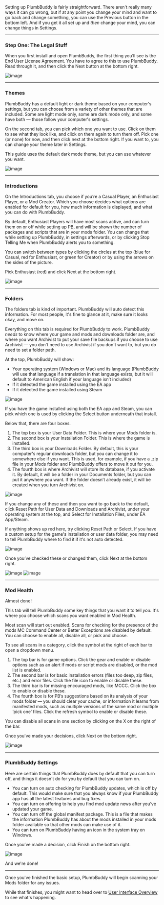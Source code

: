 Setting up PlumbBuddy is fairly straightforward. There aren't really many ways it can go wrong, but if at any point you change your mind and want to go back and change something, you can use the Previous button in the bottom left. And if you get it all set up and *then* change your mind, you can change things in Settings.

---

### Step One: The Legal Stuff

When you first install and open PlumbBuddy, the first thing you’ll see is the End User License Agreement. You have to agree to this to use PlumbBuddy. Read through it, and then click the Next button at the bottom right.

![image](/img/PB-EULA.png "An image of the top of the End User License Agreement, with the other tabs visible as a line of circles along the top")

---

### Themes

PlumbBuddy has a default light or dark theme based on your computer's settings, but you can choose from a variety of other themes that are included. Some are light mode only, some are dark mode only, and some have both — those follow your computer's settings.

On the second tab, you can pick which one you want to use. Click on them to see what they look like, and click on them again to turn them off. Pick one (or none) for now, and then click next at the bottom right. If you want to, you can change your theme later in Settings.

This guide uses the default dark mode theme, but you can use whatever you want.

![image](/img/PB-theme-choice.png "An image of some of the theme choices available in PlumbBuddy")

---

### Introductions

On the Introductions tab, you choose if you’re a Casual Player, an Enthusiast Player, or a Mod Creator. Which you choose decides what options are enabled for default for you, how much information is displayed, and what you can do with PlumbBuddy.

By default, Enthusiast Players will have most scans active, and can turn them on or off while setting up PB, and will be shown the number of packages and scripts that are in your mods folder. You can change that while setting up PlumbBuddy, in settings afterwards, or by clicking Stop Telling Me when PlumbBuddy alerts you to something.

You can switch between types by clicking the circles at the top (blue for Casual, red for Enthusiast, or green for Creator) or by using the arrows on the sides of the picture.

Pick Enthusiast (red) and click Next at the bottom right.

![image](/img/PB-enthusiast-Nancy.png "An image of the Introductions tab in PlumbBuddy. At the top are instructions to use the circles or arrows to choose. Below is an image of Nancy Landgraab playing a video game, with a description of an enthusiast player in front: 'I've been using mods in The SIms 4 for some time and I got PlumbBuddy to help automate all the mod maintenance I need to do. I'm comfortable with the technical stuff, so don't hold back. I want to see all the options, learn what they do, and exercise full control over them. I may have unusual preferences regarding how I want PlumbBuddy to behave.'")

---

### Folders

The folders tab is kind of important. PlumbBuddy will auto detect this information. For most people, it's fine to glance at it, make sure it looks okay, and move on.

Everything on this tab is required for PlumbBuddy to work. PlumbBuddy *needs* to know where your game and mods and downloads folder are, and where you want Archivist to put your save file backups if you choose to use Archivist — you don't need to use Archivist if you don't want to, but you do need to set a folder path.

At the top, PlumbBuddy will show:

* Your operating system (Windows or Mac) and its language (PlumbBuddy will use that language if a translation in that language exists, but it will default to American English if your language isn’t included) 
* If it detected the game installed using the EA app
* If it detected the game installed using Steam

![image](/img/PB-folders-OS.png "An image showing that the user is using Windows and English (Canade), with a Reset Paths button below, and the EA App, with a Select button below, and a Steam symbol to the right with no button below")

If you have the game installed using both the EA app and Steam, you can pick which one is used by clicking the Select button underneath that install.

Below that, there are four boxes.

1. The top box is your User Data Folder. This is where your Mods folder is.
2. The second box is your Installation Folder. This is where the game is installed.
3. The third box is your Downloads Folder. By default, this is your computer's regular downloads folder, but you can change it to somewhere else if you want. This is used, for example, if you have a .zip file in your Mods folder and PlumbBuddy offers to move it out for you.
4. The fourth box is where Archivist will store its database, if you activate it. By default, it will be a folder in your Documents folder, but you can put it anywhere you want. If the folder doesn’t already exist, it will be created when you turn Archivist on.

![image](/img/PB-folders-files.png "An image of the folders as described above, with a Browse button to the right end of each box")

If you change any of these and then you want to go back to the default, click Reset Path for User Data and Downloads and Archivist, under your operating system at the top, and Select for Installation Files, under EA App/Steam.

If anything shows up red here, try clicking Reset Path or Select. If you have a custom setup for the game's installation or user data folder, you may need to tell PlumbBuddy where to find it if it's not auto detected.

![image](/img/PB-folders-error.png "An image of an invalid Download Folder path, with 'Bruh... there's not even a folder there' in red at the bottom")

Once you’ve checked these or changed them, click Next at the bottom right.

![image](/img/PB-folder-mac.png "An image of a Mac user's folder settings")
![image](/img/PB-folder-windows.png "An image of a Windows user's folder settings")

---

### Mod Health

Almost done!

This tab will tell PlumbBuddy some key things that you want it to tell *you*. It's where you choose which scans you want enabled in Mod Health.

Most scan will start out enabled. Scans for checking for the presence of the mods MC Command Center or Better Exceptions are disabled by default. You can choose to enable all, disable all, or pick and choose.

To see all scans in a category, click the symbol at the right of each bar to open a dropdown menu.

1. The top bar is for game options. Click the gear and enable or disable options such as an alert if mods or script mods are disabled, or the mod list is enabled.
2. The second bar is for basic installation errors (files too deep, zip files, etc.) and error files. Click the file icon to enable or disable these.
3. The third bar is for missing encouraged mods, like MCCC. Click the box to enable or disable these.
4. The fourth box is for PB’s suggestions based on its analysis of your mods folder — you should clear your cache, or information it learns from manifested mods, such as multiple versions of the same mod or multiple ‘pick one’ files. Click the refresh symbol to enable or disable these.

You can disable all scans in one section by clicking on the X on the right of the bar.

Once you've made your decisions, click Next on the bottom right.

![image](/img/PB-Setup-ModHealth-Enth.png "An image of the Mod Health settings as described above: four bars with various coloured bubbles inside each with text, representing Mod Health scans. At the right of each bar is an x for removing all scans and a symbol to click to open a dropdown menu. At the bottom are Enable All, DIsable All, and Set Default buttons.")

---

### PlumbBuddy Settings

Here are certain things that PlumbBuddy does by default that you can turn off, and things it doesn't do for you by default that you can turn on.

* You can turn on auto checking for PlumbBuddy updates, which is off by default. This would make sure that you always know if your PlumbBuddy app has all the latest features and bug fixes.
* You can turn on offering to help you find mod update news after you’ve updated your game.
* You can turn off the global manifest package. This is a file that makes the information PlumbBuddy has about the mods installed in your mods folder available so that other mods can make use of it.
* You can turn on PlumbBuddy having an icon in the system tray on Windows.

Once you’ve made a decision, click Finish on the bottom right.

![image](/img/PB-PBsettings-Enth.png "An image of the PlumbBuddy app settings, with 'Automatically check for updates' and 'Offer to find mod update news when the game is patched' toggled off,  'Generate global manifest package' toddled on, and 'Show an icon in the system tray' toggled off")

And we're done!

---

Once you've finished the basic setup, PlumbBuddy will begin scanning your Mods folder for any issues. 

While that finishes, you might want to head over to [User Interface Overview](https://plumbbuddy.app/text-guides/enthusiast-ui) to see what's happening.